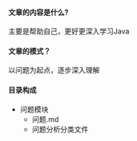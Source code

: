 #### 文章的内容是什么?
主要是帮助自己，更好更深入学习Java
#### 文章的模式？
以问题为起点，逐步深入理解
#### 目录构成

- 问题模块
    - 问题.md
    - 问题分析分类文件
